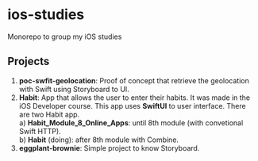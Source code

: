 # ios-studies

Monorepo to group my iOS studies

## Projects

1. **poc-swfit-geolocation**: Proof of concept that retrieve the geolocation with Swift using Storyboard to UI.
2. **Habit**: App that allows the user to enter their habits. It was made in the iOS Developer course. This app uses **SwiftUI** to user interface. There are two Habit app. <br/>
   a) **Habit_Module_8_Online_Apps**: until 8th module (with convetional Swift HTTP). <br/>
   b) **Habit** (doing): after 8th module with Combine. <br/>
3. **eggplant-brownie**: Simple project to know Storyboard.
